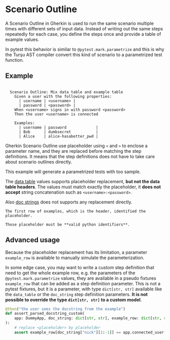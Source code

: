 # Scenario Outline

A Scenario Outline in Gherkin is used to run the same scenario multiple times
with different sets of input data.
Instead of writing out the same steps repeatedly for each case, you define
the steps once and provide a table of example values.

In pytest this behavior is similar to `@pytest.mark.parametrize` and this is
why the Turşu AST compiler convert this kind of scenario to a parametrized test
function.

## Example

```gherkin

  Scenario Outline: Mix data table and example table
    Given a user with the following properties:
      | username | <username> |
      | password | <password> |
    When <username> signs in with password <password>
    Then the user <username> is connected

    Examples:
      | username | password             |
      | Bob      | dumbsecret           |
      | Alice    | alice-hasabetter_pwd |

```

Gherkin Scenario Outline use placeholder using `<` and `>` to enclose a parameter
name, and they are replaced before matching the step definitions.
It means that the step definitions does not have to take care about scenario
outlines directly.

This example will generate a parametrized tests with too sample.

The [data table](#advanced-data-table) values supports placeholder replacement, **but not the data table
headers**.
The values must match exactly the placeholder, it **does not accept** string concatenation
such as `<username>:<password>`.

Also [doc strings](#advanced-doc-string) does not supports any replacement directly.

```{important}
The first row of examples, which is the header, identified the placeholder.

Those placeholder must be **valid python identifiers**.
```

## Advanced usage

Because the placeholder replacement has its limitation, a parameter `example_row`
is available to manually simulate the parameterization.

In some edge case, you may want to write a custom step definition that need to get
the whole example row, e.g. the parameters of the `@pytest.mark.parametrize` values,
they are available in a pseudo fixtures `example_row` that can be added as a
step definition parameter. This is not a pytest fixtures, but it is a parameter,
with type `dict[str, str]` available like the `data_table` or the `doc_string`
step definition parameters. **It is not possible to override the type `dict[str, str]`
to a custom model**.

```python
@then("the user sees the docstring from the example")
def assert_parsed_docstring_custom(
    app: DummyApp, doc_string: dict[str, str], example_row: dict[str, str]
):
    # replace <placeholder> by placeholder
    assert example_row[doc_string["nick"][1:-1]] == app.connected_user
```
